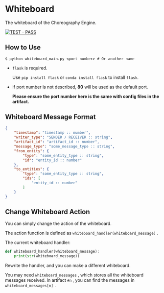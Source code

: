 # Whiteboard

The whiteboard of the Choreography Engine.

[![TEST - PASS](https://img.shields.io/badge/DEMO%20TEST-PASS-green.svg "Click to See the Sample")](../test/simple_strict_demo)

## How to Use

```shell
$ python whiteboard_main.py <port number> # Or another name
```

- `flask` is required.

  Use `pip install flask` or `conda install flask` to install `flask`.

- If port number is not described, **80** will be used as the default port.

  **Please ensure the port number here is the same with config files in the artifact.**

## Whiteboard Message Format

```json
{
    "timestamp": "timestamp :: number",
    "writer_type": "SENDER / RECEIVER :: string",
    "artifact_id": "artifact_id :: number",
    "message_type": "some_message_type :: string",
    "from_entity": {
        "type": "some_entity_type :: string",
        "id": "entity_id :: number"
    },
    "to_entities": {
        "type": "some_entity_type :: string",
        "ids": [
            "entity_id :: number"
        ]
    }
}
```

## Change Whiteboard Action

You can simply change the action of the whiteboard.

The action function is defined as `whiteboard_handler(whiteboard_message)` .

The current whiteboard handler:

```python
def whiteboard_handler(whiteboard_message):
    print(str(whiteboard_message))
```

Rewrite the handler, and you can make a different whiteboard.

You may need `whiteboard_messages` , which stores all the whiteboard messages received. In artifact `#n` , you can find the messages in `whiteboard_messages[n]` .
